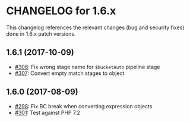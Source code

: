 CHANGELOG for 1.6.x
===================

This changelog references the relevant changes (bug and security fixes) done
in 1.6.x patch versions.

1.6.1 (2017-10-09)
------------------

 * [#306](https://github.com/doctrine/mongodb/pull/306): Fix wrong stage name for `$bucketAuto` pipeline stage
 * [#307](https://github.com/doctrine/mongodb/pull/307): Convert empty match stages to object

1.6.0 (2017-08-09)
------------------

 * [#298](https://github.com/doctrine/mongodb/pull/298): Fix BC break when converting expression objects
 * [#301](https://github.com/doctrine/mongodb/pull/301): Test against PHP 7.2
